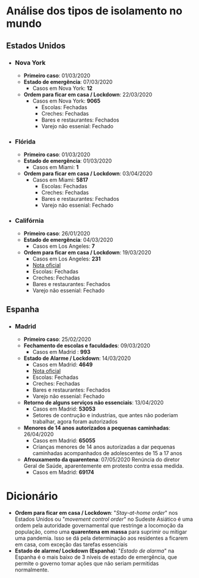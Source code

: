 # Análise dos tipos de isolamento no mundo

## Estados Unidos

- ### Nova York
    - **Primeiro caso**: 01/03/2020 
    - **Estado de emergência**: 07/03/2020
        - Casos em Nova York: **12**
    - **Ordem para ficar em casa / Lockdown**: 22/03/2020
        - Casos em Nova York: **9065**
            - Escolas: Fechadas
            - Creches: Fechadas
            - Bares e restaurantes: Fechados
            - Varejo não essenial: Fechado

- ### Flórida
    - **Primeiro caso**: 01/03/2020 
    - **Estado de emergência**: 01/03/2020
        - Casos em Miami: **1**   
    - **Ordem para ficar em casa / Lockdown**: 03/04/2020
        - Casos em Miami: **5817**
            - Escolas: Fechadas
            - Creches: Fechadas
            - Bares e restaurantes: Fechados
            - Varejo não essenial: Fechado

- ### Califórnia
    - **Primeiro caso**: 26/01/2020 
    - **Estado de emergência**: 04/03/2020
        - Casos em Los Angeles: **7**
    - **Ordem para ficar em casa / Lockdown**: 19/03/2020
        - Casos em Los Angeles: **231**
        - [Nota oficial](https://www.lamayor.org/sites/g/files/wph446/f/article/files/SAFER_AT_HOME_ORDER2020.03.19.pdf)   
        - Escolas: Fechadas
        - Creches: Fechadas
        - Bares e restaurantes: Fechados
        - Varejo não essenial: Fechado

## Espanha
- ### Madrid
    - **Primeiro caso**: 25/02/2020
    - **Fechamento de escolas e faculdades**: 09/03/2020
        - Casos em Madrid : **993** 
    - **Estado de Alarme / Lockdown**: 14/03/2020
        - Casos em Madrid: **4649**   
        - [Nota oficial](https://www.boe.es/boe/dias/2020/03/14/pdfs/BOE-A-2020-3692.pdf)
        - Escolas: Fechadas
        - Creches: Fechadas
        - Bares e restaurantes: Fechados
        - Varejo não essenial: Fechado
    - **Retorno de alguns serviços não essenciais**: 13/04/2020
        - Casos em Madrid: **53053** 
        - Setores de contrução e industrias, que antes não poderiam trabalhar, agora foram autorizados
    - **Menores de 14 anos autorizados a pequenas caminhadas**: 26/04/2020
        - Casos em Madrid: **65055** 
        - Crianças menores de 14 anos autorizadas a dar pequenas caminhadas acompanhados de adolescentes de 15 a 17 anos
    - **Afrouxamento da quarentena**: 07/05/2020
        Renúncia do diretor Geral de Saúde, aparentemente em protesto contra essa medida. 
        - Casos em Madrid: **69174**   



# Dicionário
- **Ordem para ficar em casa / Lockdown**: "*Stay-at-home order*" nos Estados Unidos ou "*movement control order*" no Sudeste Asiático é uma ordem pela autoridade governamental que restringe a locomoção da população, como uma **quarentena em massa** para suprimir ou mitigar uma pandemia. Isso se dá pela determinação aos residentes a ficarem em casa, com exceção das tarefas essenciais
- **Estado de alarme/ Lockdown (Espanha)**: "*Estado de alarma*" na Espanha é o mais baixo de 3 níveis de estado de emergência, que permite o governo tomar ações que não seriam permitidas normalmente.  
